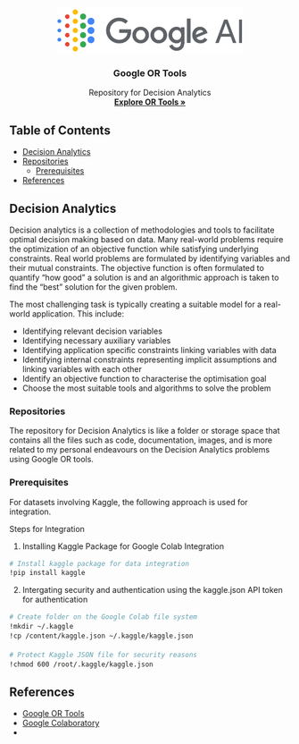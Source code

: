 <!--
*** README Template
***
-->

<!--
*** Markdown "reference style" links are used for readability.
*** https://www.markdownguide.org/basic-syntax/#reference-style-links
-->

<!-- BANNER / LOGO -->
<br />
<p align="center">
  <a href="https://github.com/raj-vijay/da">
    <img src="images/GoogleAI.png" alt="Logo" width="334" height="81">
  </a>

  <h3 align="center">Google OR Tools </h3>

  <p align="center">
    Repository for Decision Analytics
    <br />
    <a href="https://developers.google.com/optimization"><strong>Explore OR Tools »</strong></a>
  </p>
</p>



<!-- TABLE OF CONTENTS -->
## Table of Contents

* [Decision Analytics](#DecisionAnalytics)
* [Repositories](#Repositories)
  * [Prerequisites](#prerequisites)
* [References](#References)



<!-- ABOUT -->
## Decision Analytics

Decision analytics is a collection of methodologies and tools to facilitate optimal decision making based on data. Many real-world problems require the optimization of an objective function while satisfying underlying constraints. 
Real world problems are formulated by identifying variables and their mutual constraints. The objective function is often formulated to quantify “how good” a solution is and an algorithmic approach is taken to find the “best” solution for the given problem. 

The most challenging task is typically creating a suitable model for a real-world application. This include:
* Identifying relevant decision variables
* Identifying necessary auxiliary variables
* Identifying application specific constraints linking variables with data
* Identifying internal constraints representing implicit assumptions and linking variables with each other
* Identify an objective function to characterise the optimisation goal
* Choose the most suitable tools and algorithms to solve the problem

<!-- REPO -->
### Repositories

The repository for Decision Analytics is like a folder or storage space that contains all the files such as code, documentation, images, and is more related to my personal endeavours on the Decision Analytics problems using Google OR tools.

<!-- PREREQUISITES -->
### Prerequisites

For datasets involving Kaggle, the following approach is used for integration.

Steps for Integration
1. Installing Kaggle Package for Google Colab Integration


```sh
# Install kaggle package for data integration
!pip install kaggle
```

2. Intergating security and authentication using the kaggle.json API token for authentication
```sh
# Create folder on the Google Colab file system
!mkdir ~/.kaggle
!cp /content/kaggle.json ~/.kaggle/kaggle.json

# Protect Kaggle JSON file for security reasons
!chmod 600 /root/.kaggle/kaggle.json
```

<!-- REFERENCES -->
## References

* [Google OR Tools]( https://developers.google.com/optimization)
* [Google Colaboratory]( https://colab.research.google.com/notebooks/intro.ipynb)
* []()



